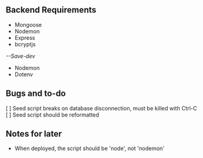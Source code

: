 ## Backend Requirements

- Mongoose
- Nodemon
- Express
- bcryptjs

_--Save-dev_

- Nodemon
- Dotenv

## Bugs and to-do

[ ] Seed script breaks on database disconnection, must be killed with Ctrl-C
[ ] Seed script should be reformatted

## Notes for later

- When deployed, the script should be 'node', not 'nodemon'
